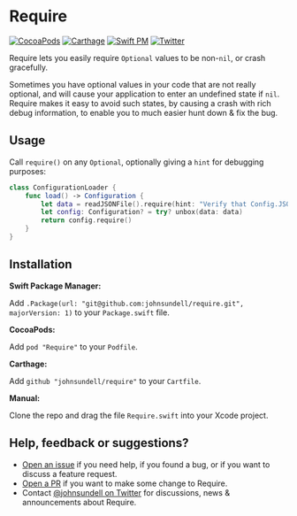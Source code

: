 # Require

[![CocoaPods](https://img.shields.io/cocoapods/v/Require.svg)](https://cocoapods.org/pods/Require)
[![Carthage](https://img.shields.io/badge/carthage-compatible-4BC51D.svg?style=flat)](https://github.com/Carthage/Carthage)
[![Swift PM](https://img.shields.io/badge/spm-compatible-brightgreen.svg?style=flat)](https://swift.org/package-manager)
[![Twitter](https://img.shields.io/badge/contact-@johnsundell-blue.svg?style=flat)](https://twitter.com/johnsundell)

Require lets you easily require `Optional` values to be non-`nil`, or crash gracefully.

Sometimes you have optional values in your code that are not really optional, and will cause your
application to enter an undefined state if `nil`. Require makes it easy to avoid such states, by
causing a crash with rich debug information, to enable you to much easier hunt down & fix the bug.

## Usage

Call `require()` on any `Optional`, optionally giving a `hint` for debugging purposes:

```swift
class ConfigurationLoader {
    func load() -> Configuration {
        let data = readJSONFile().require(hint: "Verify that Config.JSON is valid")
        let config: Configuration? = try? unbox(data: data)
        return config.require()
    }
}
```

## Installation

**Swift Package Manager:**

Add `.Package(url: "git@github.com:johnsundell/require.git", majorVersion: 1)` to your `Package.swift` file.

**CocoaPods:**

Add `pod "Require"` to your `Podfile`.

**Carthage:**

Add `github "johnsundell/require"` to your `Cartfile`.

**Manual:**

Clone the repo and drag the file `Require.swift` into your Xcode project.

## Help, feedback or suggestions?

- [Open an issue](https://github.com/JohnSundell/Require/issues/new) if you need help, if you found a bug, or if you want to discuss a feature request.
- [Open a PR](https://github.com/JohnSundell/Require/pull/new/master) if you want to make some change to Require.
- Contact [@johnsundell on Twitter](https://twitter.com/johnsundell) for discussions, news & announcements about Require.
